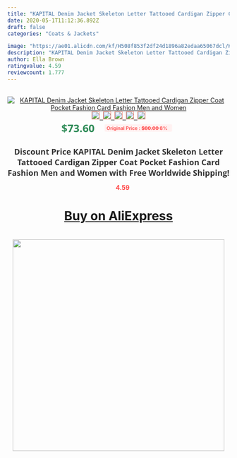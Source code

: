```yaml
---
title: "KAPITAL Denim Jacket Skeleton Letter Tattooed Cardigan Zipper Coat Pocket Fashion Card Fashion Men and Women"
date: 2020-05-1T11:12:36.892Z
draft: false
categories: "Coats & Jackets"

image: "https://ae01.alicdn.com/kf/H508f853f2df24d1896a82edaa65067dcl/KAPITAL-Denim-Jacket-Skeleton-Letter-Tattooed-Cardigan-Zipper-Coat-Pocket-Fashion-Card-Fashion-Men-and-Women.jpg"
description: "KAPITAL Denim Jacket Skeleton Letter Tattooed Cardigan Zipper Coat Pocket Fashion Card Fashion Men and Women"
author: Ella Brown
ratingvalue: 4.59
reviewcount: 1.777
---
```

<br>
<div style="text-align: center;">
<a href="https://s.click.aliexpress.com/e/_AtS2qD" target="_blank" rel="nofollow noopener noreferrer"><img alt="KAPITAL Denim Jacket Skeleton Letter Tattooed Cardigan Zipper Coat Pocket Fashion Card Fashion Men and Women" class="magnifier-image" src="https://ae01.alicdn.com/kf/H508f853f2df24d1896a82edaa65067dcl/KAPITAL-Denim-Jacket-Skeleton-Letter-Tattooed-Cardigan-Zipper-Coat-Pocket-Fashion-Card-Fashion-Men-and-Women.jpg_640x640.jpg">
<br>
<img style="border:1px solid salmon" src="https://ae01.alicdn.com/kf/H508f853f2df24d1896a82edaa65067dcl/KAPITAL-Denim-Jacket-Skeleton-Letter-Tattooed-Cardigan-Zipper-Coat-Pocket-Fashion-Card-Fashion-Men-and-Women.jpg_120x120.jpg">&nbsp;&nbsp;<img style="border:1px solid salmon" src="https://ae01.alicdn.com/kf/H689f7cd002254ba8948c6b95eebf05f2u/KAPITAL-Denim-Jacket-Skeleton-Letter-Tattooed-Cardigan-Zipper-Coat-Pocket-Fashion-Card-Fashion-Men-and-Women.jpg_120x120.jpg">&nbsp;&nbsp;<img style="border:1px solid salmon" src="https://ae01.alicdn.com/kf/Hdcb611e21ea7414c8bfd933c446122015/KAPITAL-Denim-Jacket-Skeleton-Letter-Tattooed-Cardigan-Zipper-Coat-Pocket-Fashion-Card-Fashion-Men-and-Women.jpg_120x120.jpg">&nbsp;&nbsp;<img style="border:1px solid salmon" src="https://ae01.alicdn.com/kf/H0ee7df6b430a44c9941c2892fd18d857s/KAPITAL-Denim-Jacket-Skeleton-Letter-Tattooed-Cardigan-Zipper-Coat-Pocket-Fashion-Card-Fashion-Men-and-Women.jpg_120x120.jpg">&nbsp;&nbsp;<img style="border:1px solid salmon" src="https://ae01.alicdn.com/kf/Hf3534489d19c4adb84b181b8563917398/KAPITAL-Denim-Jacket-Skeleton-Letter-Tattooed-Cardigan-Zipper-Coat-Pocket-Fashion-Card-Fashion-Men-and-Women.jpg_120x120.jpg"></a></div><br0>
<div style="text-align: center;"><span style="background-color: white; border: 0px; box-sizing: border-box; color: seagreen; display: inline-block; font-family: &quot;open sans&quot; , &quot;arial&quot; , &quot;helvetica&quot; , sans-serif , &quot;heiti&quot;; font-size: 24px; font-stretch: inherit; font-weight: 700; line-height: inherit; margin: 0px 10px 0px 0px; padding: 0px; vertical-align: middle;">$73.60 </span>
<span style="background: rgb(255 , 241 , 241); border-radius: 3px; border: 0px; box-sizing: border-box; color: #ff4747; display: inline-block; font-family: inherit; font-size: 12px; font-stretch: inherit; font-style: inherit; font-variant: inherit; font-weight: 600; line-height: inherit; margin: 0px; padding: 2px 5px; transform: scale(0.9); vertical-align: middle;">Original Price : <b style="text-decoration: line-through;">$80.00 </b> 8%&nbsp;&nbsp;</span></div>
<h1 style="color: #333333; display: inline-block; font-family: &quot;open sans&quot; , &quot;arial&quot; , &quot;helvetica&quot; , sans-serif , &quot;heiti&quot;; font-size: 18px; font-stretch: inherit; font-weight: 700; text-align: center;">Discount Price KAPITAL Denim Jacket Skeleton Letter Tattooed Cardigan Zipper Coat Pocket Fashion Card Fashion Men and Women with Free Worldwide Shipping!</h1>
<div style="color: #ff4747; text-align: center;">
<img src="https://4.bp.blogspot.com/-M0ZcTcb-5uY/XleCXlxnR4I/AAAAAAAAAEc/OrjgMkXV1oMQFaCRZj5HQwOCBcu3w1FegCPcBGAYYCw/s1600/star.png" style="height: 15px;">&nbsp;<b>4.59</b></div>
<div class="button_cont" align="center"><a class="buynow_a" href="https://s.click.aliexpress.com/e/_AtS2qD" target="_blank" rel="nofollow noopener noreferrer"><H1>Buy on AliExpress</H1></a></div><br>
<div class="separator" style="clear: both; text-align: center;">
<img src="https://lh3.googleusercontent.com/-pTy5HemUv9M/XlePHvY0dAI/AAAAAAAAAE4/0nX5iRUoIWY8eMW9Dpxeirr157OZliDIgCLcBGAsYHQ/s1600/badge.gif" width="480">
</div>
